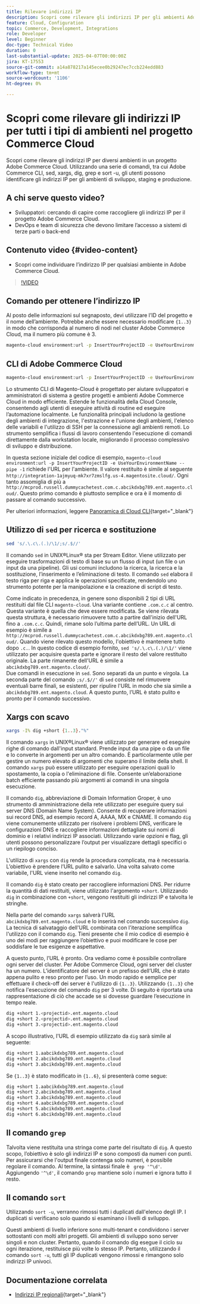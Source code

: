 ```yaml
---
title: Rilevare indirizzi IP
description: Scopri come rilevare gli indirizzi IP per gli ambienti Adobe Commerce Cloud per migliorare la sicurezza e semplificare la comunicazione con il server
feature: Cloud, Configuration
topic: Commerce, Development, Integrations
role: Developer
level: Beginner
doc-type: Technical Video
duration: 0
last-substantial-update: 2025-04-07T00:00:00Z
jira: KT-17553
source-git-commit: a14a878217a145ecee0b29247ec7ccb224edd883
workflow-type: tm+mt
source-wordcount: '1106'
ht-degree: 0%

---
```



# Scopri come rilevare gli indirizzi IP per tutti i tipi di ambienti nel progetto Commerce Cloud

Scopri come rilevare gli indirizzi IP per diversi ambienti in un progetto Adobe Commerce Cloud. Utilizzando una serie di comandi, tra cui Adobe Commerce CLI, sed, xargs, dig, grep e sort -u, gli utenti possono identificare gli indirizzi IP per gli ambienti di sviluppo, staging e produzione.

## A chi serve questo video?

* Sviluppatori: cercando di capire come raccogliere gli indirizzi IP per il progetto Adobe Commerce Cloud.
* DevOps e team di sicurezza che devono limitare l’accesso a sistemi di terze parti o back-end

## Contenuto video {#video-content}

* Scopri come individuare l’indirizzo IP per qualsiasi ambiente in Adobe Commerce Cloud.

>[!VIDEO](https://video.tv.adobe.com/v/3457493/?learn=on)

## Comando per ottenere l’indirizzo IP

Al posto delle informazioni sul segnaposto, devi utilizzare l’ID del progetto e il nome dell’ambiente.  Potrebbe anche essere necessario modificare `{1..3}` in modo che corrisponda al numero di nodi nel cluster Adobe Commerce Cloud, ma il numero più comune è 3.

```bash
magento-cloud environment:url -p InsertYourProjectID -e UseYourEnvironmentName --pipe -1 | sed 's/.\.c\.(.)/\1/;s/.$//' | xargs -I% dig +short {1..3}."%" | grep '^\d' | sort -u
```

## CLI di Adobe Commerce Cloud

```bash
magento-cloud environment:url -p InsertYourProjectID -e UseYourEnvironmentName --pipe -1
```

Lo strumento CLI di Magento-Cloud è progettato per aiutare sviluppatori e amministratori di sistema a gestire progetti e ambienti Adobe Commerce Cloud in modo efficiente. Estende le funzionalità della Cloud Console, consentendo agli utenti di eseguire attività di routine ed eseguire l’automazione localmente. Le funzionalità principali includono la gestione degli ambienti di integrazione, l&#39;estrazione e l&#39;unione degli ambienti, l&#39;elenco delle variabili e l&#39;utilizzo di SSH per la connessione agli ambienti remoti. Lo strumento semplifica i flussi di lavoro consentendo l&#39;esecuzione di comandi direttamente dalla workstation locale, migliorando il processo complessivo di sviluppo e distribuzione.

In questa sezione iniziale del codice di esempio, `magento-cloud environment:url -p InsertYourProjectID -e UseYourEnvironmentName --pipe -1` richiede l&#39;URL per l&#39;ambiente. Il valore restituito è simile al seguente `http://integration-1ajmyuq-mk7xr7zmslfg.us-4.magentosite.cloud/`. Ogni tanto assomiglia di più a `http://mcprod.russell.dummycachetest.com.c.abcikdxbg789.ent.magento.cloud/`.  Questo primo comando è piuttosto semplice e ora è il momento di passare al comando successivo.

Per ulteriori informazioni, leggere [Panoramica di Cloud CLI](https://experienceleague.adobe.com/en/docs/commerce-on-cloud/user-guide/dev-tools/cloud-cli/cloud-cli-overview){target="_blank"}

## Utilizzo di `sed` per ricerca e sostituzione

```bash
sed 's/.\.c\.(.)/\1/;s/.$//'
```

Il comando `sed` in UNIX®Linux® sta per Stream Editor. Viene utilizzato per eseguire trasformazioni di testo di base su un flusso di input (un file o un input da una pipeline). Gli usi comuni includono la ricerca, la ricerca e la sostituzione, l’inserimento e l’eliminazione di testo. Il comando `sed` elabora il testo riga per riga e applica le operazioni specificate, rendendolo uno strumento potente per la manipolazione e la creazione di script di testo.

Come indicato in precedenza, in genere sono disponibili 2 tipi di URL restituiti dal file CLI `magento-cloud`. Una variante contiene `.com.c.c` al centro. Questa variante è quella che deve essere modificata. Se viene rilevata questa struttura, è necessario rimuovere tutto a partire dall&#39;inizio dell&#39;URL fino a `.com.c.c`.  Quindi, rimane solo l’ultima parte dell’URL. Un URL di esempio è simile a `http://mcprod.russell.dummycachetest.com.c.abcikdxbg789.ent.magento.cloud/`.  Quando viene rilevato questo modello, l&#39;obiettivo è mantenere tutto dopo `.c.`.  In questo codice di esempio fornito, `sed 's/.\.c\.(.)/\1/'` viene utilizzato per acquisire questa parte e ignorare il resto del valore restituito originale. La parte rimanente dell&#39;URL è simile a `abcikdxbg789.ent.magento.cloud/`.\
Due comandi in esecuzione in `sed`. Sono separati da un punto e virgola. La seconda parte del comando `;s/.$//'` di `sed` consiste nel rimuovere eventuali barre finali, se esistenti, per ripulire l&#39;URL in modo che sia simile a `abcikdxbg789.ent.magento.cloud`.  A questo punto, l’URL è stato pulito e pronto per il comando successivo.

## Xargs con scavo

```bash
xargs -I% dig +short {1..3}."%"
```

Il comando `xargs` in UNIX®Linux® viene utilizzato per generare ed eseguire righe di comando dall&#39;input standard. Prende input da una pipe o da un file e lo converte in argomenti per un altro comando. È particolarmente utile per gestire un numero elevato di argomenti che superano il limite della shell. Il comando `xargs` può essere utilizzato per eseguire operazioni quali lo spostamento, la copia o l&#39;eliminazione di file. Consente un’elaborazione batch efficiente passando più argomenti ai comandi in una singola esecuzione.

Il comando `dig`, abbreviazione di Domain Information Groper, è uno strumento di amministrazione della rete utilizzato per eseguire query sui server DNS (Domain Name System). Consente di recuperare informazioni sui record DNS, ad esempio record A, AAAA, MX e CNAME. Il comando `dig` viene comunemente utilizzato per risolvere i problemi DNS, verificare le configurazioni DNS e raccogliere informazioni dettagliate sui nomi di dominio e i relativi indirizzi IP associati. Utilizzando varie opzioni e flag, gli utenti possono personalizzare l’output per visualizzare dettagli specifici o un riepilogo conciso.

L&#39;utilizzo di `xargs` con `dig` rende la procedura complicata, ma è necessaria. L’obiettivo è prendere l’URL pulito e salvarlo.  Una volta salvato come variabile, l&#39;URL viene inserito nel comando `dig`.

Il comando `dig` è stato creato per raccogliere informazioni DNS. Per ridurre la quantità di dati restituiti, viene utilizzato l&#39;argomento `+short`. Utilizzando `dig` in combinazione con `+short`, vengono restituiti gli indirizzi IP e talvolta le stringhe.

Nella parte del comando `xargs` salverà l&#39;URL `abcikdxbg789.ent.magento.cloud` e lo inserirà nel comando successivo `dig`. La tecnica di salvataggio dell&#39;URL combinata con l&#39;iterazione semplifica l&#39;utilizzo con il comando `dig`. Tieni presente che il mio codice di esempio è uno dei modi per raggiungere l’obiettivo e puoi modificare le cose per soddisfare le tue esigenze e aspettative.

A questo punto, l’URL è pronto. Ora vediamo come è possibile controllare ogni server del cluster. Per Adobe Commerce Cloud, ogni server del cluster ha un numero. L’identificatore del server è un prefisso dell’URL che è stato appena pulito e reso pronto per l’uso. Un modo rapido e semplice per effettuare il check-off dei server è l&#39;utilizzo di `{1..3}`. Utilizzando `{1..3}` che notifica l&#39;esecuzione del comando `dig` per 3 volte. Di seguito è riportata una rappresentazione di ciò che accade se si dovesse guardare l’esecuzione in tempo reale.

```bash
dig +short 1.<projectid>.ent.magento.cloud
dig +short 2.<projectid>.ent.magento.cloud
dig +short 3.<projectid>.ent.magento.cloud
```

A scopo illustrativo, l&#39;URL di esempio utilizzato da `dig` sarà simile al seguente:

```bash
dig +short 1.aabcikdxbg789.ent.magento.cloud
dig +short 2.abcikdxbg789.ent.magento.cloud
dig +short 3.abcikdxbg789.ent.magento.cloud
```

Se `{1..3}` è stato modificato in `{1..6}`, si presenterà come segue:

```bash
dig +short 1.aabcikdxbg789.ent.magento.cloud
dig +short 2.abcikdxbg789.ent.magento.cloud
dig +short 3.abcikdxbg789.ent.magento.cloud
dig +short 4.aabcikdxbg789.ent.magento.cloud
dig +short 5.abcikdxbg789.ent.magento.cloud
dig +short 6.abcikdxbg789.ent.magento.cloud
```

## Il comando `grep`

Talvolta viene restituita una stringa come parte del risultato di `dig`. A questo scopo, l’obiettivo è solo gli indirizzi IP e sono composti da numeri con punti. Per assicurarsi che l&#39;output finale contenga solo numeri, è possibile regolare il comando. Al termine, la sintassi finale è ` grep '^\d'`.  Aggiungendo `'^\d'`, il comando `grep` mantiene solo i numeri e ignora tutto il resto.

## Il comando `sort`

Utilizzando `sort -u`, verranno rimossi tutti i duplicati dall&#39;elenco degli IP. I duplicati si verificano solo quando si esaminano i livelli di sviluppo.

Questi ambienti di livello inferiore sono multi-tenant e condividono i server sottostanti con molti altri progetti. Gli ambienti di sviluppo sono server singoli e non cluster. Pertanto, quando il comando dig esegue il ciclo su ogni iterazione, restituisce più volte lo stesso IP. Pertanto, utilizzando il comando `sort -u`, tutti gli IP duplicati vengono rimossi e rimangono solo indirizzi IP univoci.



## Documentazione correlata

* [Indirizzi IP regionali](https://experienceleague.adobe.com/en/docs/commerce-on-cloud/user-guide/project/regional-ip-addresses|https://experienceleague.adobe.com/en/docs/commerce-on-cloud/user-guide/project/regional-ip-addresses){target="_blank"}
